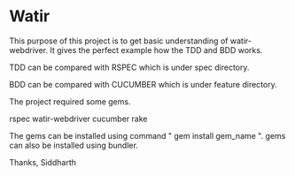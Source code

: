 # Watir

This purpose of this project is to get basic understanding of watir-webdriver.
It gives the perfect example how the TDD and BDD works.

TDD can be compared with RSPEC which is under spec directory.

BDD can be compared with CUCUMBER which is under feature directory.

The project required some gems.

rspec
watir-webdriver
cucumber
rake

The gems can be installed using command " gem install gem_name ".
gems can also be installed using bundler.

Thanks,
Siddharth

